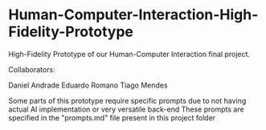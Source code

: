 # Human-Computer-Interaction-High-Fidelity-Prototype
High-Fidelity Prototype of our Human-Computer Interaction final project.

Collaborators:

Daniel Andrade
Eduardo Romano
Tiago Mendes

Some parts of this prototype require specific prompts due to not having actual AI implementation or very versatile back-end
These prompts are specified in the "prompts.md" file present in this project folder